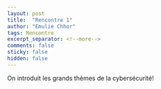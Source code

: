 ```yaml
---
layout: post
title:  "Rencontre 1"
author: "Emulie Chhor"
tags: Rencontre
excerpt_separator: <!--more-->
comments: false
sticky: false
hidden: false
---
```


On introduit les grands thèmes de la cybersécurité!
<!--more-->

